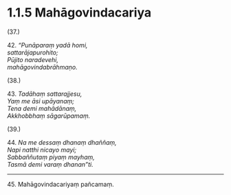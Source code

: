 

# 1.1.5 Mahāgovindacariya




(37.)

42\. _“Punāparaṃ yadā homi,_  
_sattarājapurohito;_  
_Pūjito naradevehi,_  
_mahāgovindabrāhmaṇo._  


(38.)

43\. _Tadāhaṃ sattarajjesu,_  
_Yaṃ me āsi upāyanaṃ;_  
_Tena demi mahādānaṃ,_  
_Akkhobbhaṃ sāgarūpamaṃ._  


(39.)

44\. _Na me dessaṃ dhanaṃ dhaññaṃ,_  
_Napi natthi nicayo mayi;_  
_Sabbaññutaṃ piyaṃ mayhaṃ,_  
_Tasmā demi varaṃ dhanan”ti._  


---

45\. Mahāgovindacariyaṃ pañcamaṃ.





